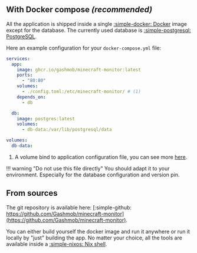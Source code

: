 ## With Docker compose *(recommended)*

All the application is shipped inside a single [:simple-docker: Docker](https://www.docker.com/) image except for the database. The currently used database is [:simple-postgresql: PostgreSQL](https://hub.docker.com/_/postgres).

Here an example configuration for your `docker-compose.yml` file:

```yaml
services:
  app:
    image: ghcr.io/gashmob/minecraft-monitor:latest
    ports:
      - "80:80"
    volumes:
      - ./config.toml:/etc/minecraft-monitor/ # (1)
    depends_on:
      - db

  db:
    image: postgres:latest
    volumes:
      - db-data:/var/lib/postgresql/data

volumes:
  db-data:
```

1. A volume bind to application configuration file, you can see more [here](../configuration/index.md).

!!! warning "Do not use this file directly"
    You should adapt it to your environment. Especially for the database configuration and version pin.

## From sources

The git repository is available here: [:simple-github: https://github.com/Gashmob/minecraft-monitor](https://github.com/Gashmob/minecraft-monitor).

You can either build yourself the docker image and run it anywhere or run it locally by "just" building the app. No matter your choice, all the tools are available inside a [:simple-nixos: Nix shell](https://nixos.org/).
